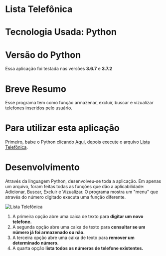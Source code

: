 # Lista Telefônica

# Tecnologia Usada: Python

# Versão do Python
Essa aplicação foi testada nas versões **3.6.7** e **3.7.2**

# Breve Resumo
Esse programa tem como função armazenar, excluir, buscar e vizualizar telefones inseridos pelo usuário.

# Para utilizar esta aplicação
Primeiro, baixe o Python clicando [Aqui](https://www.python.org/downloads/), depois execute o arquivo [Lista Telefônica](https://github.com/natanrochat/EstruturadeDados/blob/master/Desafio%2002%20(Lista%20telef%C3%B4nica)/listaTelefonica.py).

# Desenvolvimento
Através da linguagem Python, desenvolveu-se toda a aplicação. Em apenas um arquivo, foram feitas todas as funções que dão a aplicabilidade: Adicionar, Buscar, Excluir e Vizualizar. O programa mostra um "menu" que através do número digitado executa uma função diferente.

![Lista Telefônica](https://github.com/natanrochat/EstruturadeDados/blob/master/Desafio%2002%20(Lista%20telef%C3%B4nica)/screenshot/menu.png)

1. A primeira opção abre uma caixa de texto para **digitar um novo telefone.**
2. A segunda opção abre uma caixa de texto para **consultar se um número já foi armazenado ou não.**
3. A terceira opção abre uma caixa de texto para **remover um determinado número.**
4. A quarta opção **lista todos os números de telefone existentes.**
